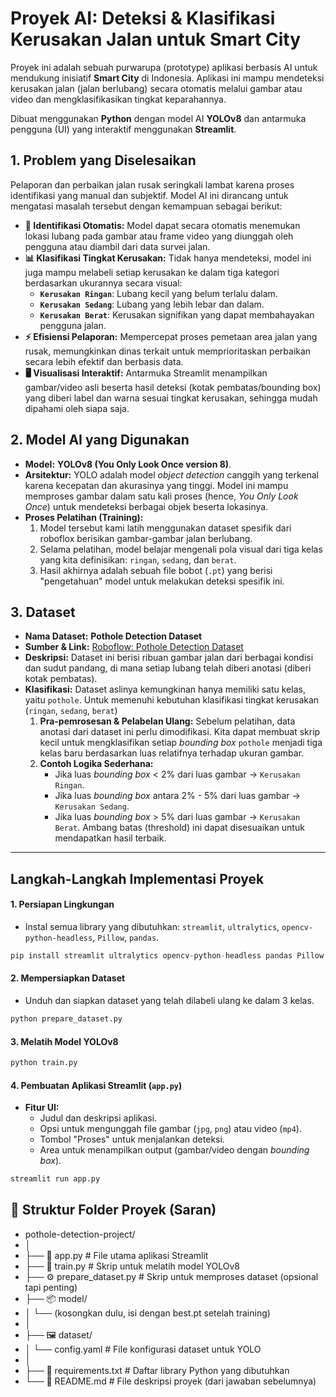 # Proyek AI: Deteksi & Klasifikasi Kerusakan Jalan untuk Smart City

Proyek ini adalah sebuah purwarupa (prototype) aplikasi berbasis AI untuk mendukung inisiatif **Smart City** di Indonesia. Aplikasi ini mampu mendeteksi kerusakan jalan (jalan berlubang) secara otomatis melalui gambar atau video dan mengklasifikasikan tingkat keparahannya.

Dibuat menggunakan **Python** dengan model AI **YOLOv8** dan antarmuka pengguna (UI) yang interaktif menggunakan **Streamlit**.

## 1. Problem yang Diselesaikan

Pelaporan dan perbaikan jalan rusak seringkali lambat karena proses identifikasi yang manual dan subjektif. Model AI ini dirancang untuk mengatasi masalah tersebut dengan kemampuan sebagai berikut:

* **🔎 Identifikasi Otomatis:** Model dapat secara otomatis menemukan lokasi lubang pada gambar atau frame video yang diunggah oleh pengguna atau diambil dari data survei jalan.
* **📊 Klasifikasi Tingkat Kerusakan:** Tidak hanya mendeteksi, model ini juga mampu melabeli setiap kerusakan ke dalam tiga kategori berdasarkan ukurannya secara visual:
    * **`Kerusakan Ringan`**: Lubang kecil yang belum terlalu dalam.
    * **`Kerusakan Sedang`**: Lubang yang lebih lebar dan dalam.
    * **`Kerusakan Berat`**: Kerusakan signifikan yang dapat membahayakan pengguna jalan.
* **⚡ Efisiensi Pelaporan:** Mempercepat proses pemetaan area jalan yang rusak, memungkinkan dinas terkait untuk memprioritaskan perbaikan secara lebih efektif dan berbasis data.
* **🖥️ Visualisasi Interaktif:** Antarmuka Streamlit menampilkan gambar/video asli beserta hasil deteksi (kotak pembatas/bounding box) yang diberi label dan warna sesuai tingkat kerusakan, sehingga mudah dipahami oleh siapa saja.

## 2. Model AI yang Digunakan

* **Model:** **YOLOv8 (You Only Look Once version 8)**.
* **Arsitektur:** YOLO adalah model *object detection* canggih yang terkenal karena kecepatan dan akurasinya yang tinggi. Model ini mampu memproses gambar dalam satu kali proses (hence, *You Only Look Once*) untuk mendeteksi berbagai objek beserta lokasinya.
* **Proses Pelatihan (Training):**
    1.  Model tersebut kami latih menggunakan dataset spesifik dari roboflox berisikan gambar-gambar jalan berlubang.
    2.  Selama pelatihan, model belajar mengenali pola visual dari tiga kelas yang kita definisikan: `ringan`, `sedang`, dan `berat`.
    3.  Hasil akhirnya adalah sebuah file bobot (`.pt`) yang berisi "pengetahuan" model untuk melakukan deteksi spesifik ini.

## 3. Dataset

* **Nama Dataset:** **Pothole Detection Dataset**
* **Sumber & Link:** [Roboflow: Pothole Detection Dataset](https://universe.roboflow.com/jerry-cooper-tlzkx/pothole_detection-hfnqo)
* **Deskripsi:** Dataset ini berisi ribuan gambar jalan dari berbagai kondisi dan sudut pandang, di mana setiap lubang telah diberi anotasi (diberi kotak pembatas).
* **Klasifikasi:**
    Dataset aslinya kemungkinan hanya memiliki satu kelas, yaitu `pothole`. Untuk memenuhi kebutuhan klasifikasi tingkat kerusakan (`ringan`, `sedang`, `berat`)
    1.  **Pra-pemrosesan & Pelabelan Ulang:** Sebelum pelatihan, data anotasi dari dataset ini perlu dimodifikasi. Kita dapat membuat skrip kecil untuk mengklasifikan setiap *bounding box* `pothole` menjadi tiga kelas baru berdasarkan luas relatifnya terhadap ukuran gambar.
    2.  **Contoh Logika Sederhana:**
        * Jika luas *bounding box* < 2% dari luas gambar -> `Kerusakan Ringan`.
        * Jika luas *bounding box* antara 2% - 5% dari luas gambar -> `Kerusakan Sedang`.
        * Jika luas *bounding box* > 5% dari luas gambar -> `Kerusakan Berat`.
        Ambang batas (threshold) ini dapat disesuaikan untuk mendapatkan hasil terbaik.

---
## Langkah-Langkah Implementasi Proyek

#### 1. Persiapan Lingkungan
* Instal semua library yang dibutuhkan: `streamlit`, `ultralytics`, `opencv-python-headless`, `Pillow`, `pandas`.
```python
pip install streamlit ultralytics opencv-python-headless pandas Pillow
```

#### 2. Mempersiapkan Dataset 
* Unduh dan siapkan dataset yang telah dilabeli ulang ke dalam 3 kelas.
```python
python prepare_dataset.py
```

#### 3. Melatih Model YOLOv8
```python
python train.py
```
    
#### 4. Pembuatan Aplikasi Streamlit (`app.py`)
* **Fitur UI:**
    * Judul dan deskripsi aplikasi.
    * Opsi untuk mengunggah file gambar (`jpg`, `png`) atau video (`mp4`).
    * Tombol "Proses" untuk menjalankan deteksi.
    * Area untuk menampilkan output (gambar/video dengan *bounding box*).
```python
streamlit run app.py
```

## 📁 Struktur Folder Proyek (Saran)
- pothole-detection-project/
- │
- ├── 📜 app.py                # File utama aplikasi Streamlit
- ├── 🐍 train.py              # Skrip untuk melatih model YOLOv8
- ├── ⚙️ prepare_dataset.py    # Skrip untuk memproses dataset (opsional tapi penting)
- ├── 📦 model/
- │   └── (kosongkan dulu, isi dengan best.pt setelah training)
- │
- ├── 🖼️ dataset/
- │   └── config.yaml         # File konfigurasi dataset untuk YOLO
- │
- ├── 📄 requirements.txt      # Daftar library Python yang dibutuhkan
- └── 📝 README.md             # File deskripsi proyek (dari jawaban sebelumnya)

